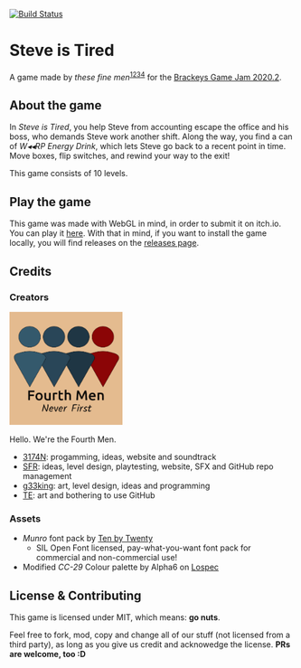 [![Build Status](https://travis-ci.com/SFR-git/steve-is-tired.svg?branch=master)](https://travis-ci.com/SFR-git/steve-is-tired)
# Steve is Tired
A game made by *these fine men*<sup>[1](https://github.com/SFR-git)[2](https://github.com/3174N)[3](https://github.com/g33king)[4](https://github.com/TEmadethemistakeofbeingongithub)</sup> for the [Brackeys Game Jam 2020.2](https://itch.io/jam/brackeys-4).

## About the game
In *Steve is Tired*, you help Steve from accounting escape the office and his boss, who demands Steve work another shift.
Along the way, you find a can of *W◂◂RP Energy Drink*, which lets Steve go back to a recent point in time.
Move boxes, flip switches, and rewind your way to the exit!

This game consists of 10 levels.

## Play the game
This game was made with WebGL in mind, in order to submit it on itch.io. You can play it [here](https://sfr.moe/play).
With that in mind, if you want to install the game locally, you will find releases on the [releases page](https://github.com/SFR-git/steve-is-tired/releases).

## Credits
### Creators
<img src="Logos/fourthmen-logo.jpeg" height="200" width="200"/>

Hello. We're the Fourth Men. 
* [3174N](https://github.com/3174N): progamming, ideas, website and soundtrack
* [SFR](https://github.com/SFR-git): ideas, level design, playtesting, website, SFX and GitHub repo management
* [g33king](https://github.com/g33king): art, level design, ideas and programming
* [TE](https://github.com/TEmadethemistakeofbeingongithub): art and bothering to use GitHub

### Assets
* *Munro* font pack by [Ten by Twenty](https://www.tenbytwenty.com)
  * SIL Open Font licensed, pay-what-you-want font pack for commercial and non-commercial use!
* Modified *CC-29* Colour palette by Alpha6 on [Lospec](https://lospec.com/palette-list/cc-29)

## License & Contributing
This game is licensed under MIT, which means: **go nuts**.

Feel free to fork, mod, copy and change all of our stuff (not licensed from a third party), as long as you give us credit and acknowedge the license.
**PRs are welcome, too :D**
